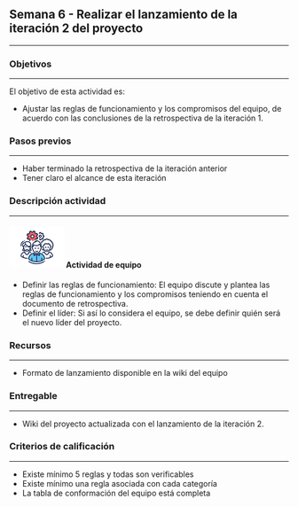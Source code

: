 ## Semana 6 - Realizar el lanzamiento de la iteración 2 del proyecto

---

### Objetivos

---

El objetivo de esta actividad es:

- Ajustar las reglas de funcionamiento y los compromisos del equipo, de acuerdo con las conclusiones de la retrospectiva de la iteración 1.

### Pasos previos

---

- Haber terminado la retrospectiva de la iteración anterior
- Tener claro el alcance de esta iteración

### Descripción actividad

---

#### ![](./../../assets/images/grupo.png) Actividad de equipo

- Definir las reglas de funcionamiento: El equipo discute y plantea las reglas de funcionamiento y los compromisos teniendo en cuenta el documento de retrospectiva.
- Definir el líder: Si así lo considera el equipo, se debe definir quién será el nuevo líder del proyecto.

### Recursos

---

- Formato de lanzamiento disponible en la wiki del equipo

### Entregable

---

- Wiki del proyecto actualizada con el lanzamiento de la iteración 2.

### Criterios de calificación

---

- Existe mínimo 5 reglas y todas son verificables
- Existe mínimo una regla asociada con cada categoría
- La tabla de conformación del equipo está completa
